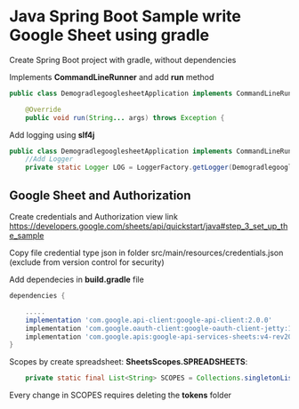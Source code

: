 # Java Spring Boot Sample write Google Sheet using gradle

Create Spring Boot project with gradle, without dependencies

Implements **CommandLineRunner** and add **run** method

```java
public class DemogradlegooglesheetApplication implements CommandLineRunner {

	@Override
	public void run(String... args) throws Exception {
```

Add logging using **slf4j**

```java
public class DemogradlegooglesheetApplication implements CommandLineRunner {
    //Add Logger
	private static Logger LOG = LoggerFactory.getLogger(DemogradlegooglesheetApplication.class);
```

## Google Sheet and Authorization

Create credentials and Authorization view link https://developers.google.com/sheets/api/quickstart/java#step_3_set_up_the_sample

Copy file credential type json in folder src/main/resources/credentials.json (exclude from version control for security)

Add dependecies in **build.gradle** file

```groovy
dependencies {

    .....
    implementation 'com.google.api-client:google-api-client:2.0.0'
    implementation 'com.google.oauth-client:google-oauth-client-jetty:1.34.1'
    implementation 'com.google.apis:google-api-services-sheets:v4-rev20220927-2.0.0'	
}
```

Scopes by create spreadsheet: **SheetsScopes.SPREADSHEETS**: 

```java
	private static final List<String> SCOPES = Collections.singletonList(SheetsScopes.SPREADSHEETS);
```

Every change in SCOPES requires deleting the  **tokens** folder
